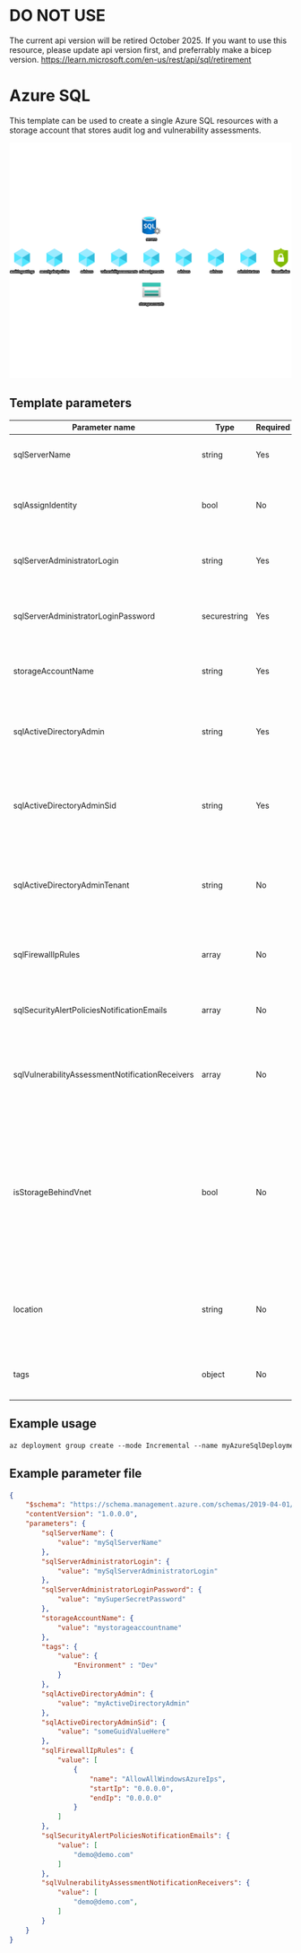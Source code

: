 # DO NOT USE
The current api version will be retired October 2025. If you want to use this resource, please update api version first, and preferrably make a bicep version. 
https://learn.microsoft.com/en-us/rest/api/sql/retirement

# Azure SQL

This template can be used to create a single Azure SQL resources with a storage account that stores audit log and vulnerability assessments.

![Resource view](overview.png)

## Template parameters

| Parameter name                                  | Type         | Required | Value                                                                                                                                                 |
|-------------------------------------------------|--------------|----------|-------------------------------------------------------------------------------------------------------------------------------------------------------|
| sqlServerName                                   | string       | Yes      | The name of the SQL logical server.                                                                                                                   |
| sqlAssignIdentity                               | bool         | No       | If the SQL logical server should be assigned an identity                                                                                              |
| sqlServerAdministratorLogin                     | string       | Yes      | The administrator login of the logical SQL server.                                                                                                    |
| sqlServerAdministratorLoginPassword             | securestring | Yes      | The administrator login password of the logical SQL server.                                                                                           |
| storageAccountName                              | string       | Yes      | The name of the storage account used by the Azure SQL.                                                                                                |
| sqlActiveDirectoryAdmin                         | string       | Yes      | The active directory admin of the SQL Server. This can be either a user og group                                                                      |
| sqlActiveDirectoryAdminSid                      | string       | Yes      | The object id of the active directory admin. This can be found in Azure Active Directory.                                                             |
| sqlActiveDirectoryAdminTenant                   | string       | No       | The tenant of the active directory admin. Defaults to the tenant of the subscription.                                                                 |
| sqlFirewallIpRules                              | array        | No       | Object containing all the IP exceptions to add in the firewall.                                                                                       |
| sqlSecurityAlertPoliciesNotificationEmails      | array        | No       | The receivers of security alerts on the sql server.                                                                                                   |
| sqlVulnerabilityAssessmentNotificationReceivers | array        | No       | The receivers of results generated by the vulnerability scans on the sql server.                                                                      |
| isStorageBehindVnet                             | bool         | No       | Enable Auditing to storage behind Virtual Network or firewall rules. The user deploying the template must have an administrator or owner permissions. |
| location                                        | string       | No       | Location for all resources within this template. Defaults to the resource group location.                                                             |
| tags                                            | object       | No       | The tags to append on each resource created.                                                                                                          |

## Example usage

``` ps
az deployment group create --mode Incremental --name myAzureSqlDeployment --resource-group myResourceGroup --template-file ./azuredeploy.json --template-uri "https://raw.githubusercontent.com/equinor/ioc-shared-infrastructure/master/resources/resourceAzureSql/azuredeploy.jsonc"
```

## Example parameter file

``` json
{
    "$schema": "https://schema.management.azure.com/schemas/2019-04-01/deploymentParameters.json#",
    "contentVersion": "1.0.0.0",
    "parameters": {
        "sqlServerName": {
            "value": "mySqlServerName"
        },
        "sqlServerAdministratorLogin": {
            "value": "mySqlServerAdministratorLogin"
        },
        "sqlServerAdministratorLoginPassword": {
            "value": "mySuperSecretPassword"
        },
        "storageAccountName": {
            "value": "mystorageaccountname"
        },
        "tags": {
            "value": {
                "Environment" : "Dev"
            }
        },
        "sqlActiveDirectoryAdmin": {
            "value": "myActiveDirectoryAdmin"
        },
        "sqlActiveDirectoryAdminSid": {
            "value": "someGuidValueHere"
        },
        "sqlFirewallIpRules": {
            "value": [
                {
                    "name": "AllowAllWindowsAzureIps",
                    "startIp": "0.0.0.0",
                    "endIp": "0.0.0.0"
                }
            ]
        },
        "sqlSecurityAlertPoliciesNotificationEmails": {
            "value": [
                "demo@demo.com"
            ]
        },
        "sqlVulnerabilityAssessmentNotificationReceivers": {
            "value": [
                "demo@demo.com",
            ]
        }
    }
}
```
